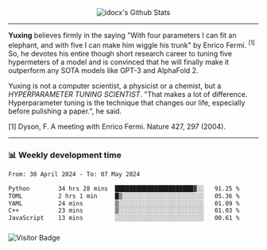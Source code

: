 <div align="center">
    <img align="center" src="https://github-readme-stats.vercel.app/api?username=idocx&show_icons=true&count_private=true&hide_border=true" alt="idocx's Github Stats"></img>
</div>

---

**Yuxing** believes firmly in the saying "With four parameters I can fit an elephant, and with five I can make him wiggle his trunk" by Enrico Fermi. <sup>[1]</sup> So, he devotes his entire though short research career to tuning five hypermeters of a model and is convinced that he will finally make it outperform any SOTA models like GPT-3 and AlphaFold 2.

Yuxing is not a computer scientist, a physicist or a chemist, but a *HYPERPARAMETER TUNING SCIENTIST*. "That makes a lot of difference. Hyperparameter tuning is the technique that changes our life, especially before pulishing a paper.", he said.

[1] Dyson, F. A meeting with Enrico Fermi. Nature 427, 297 (2004).


---

### 📊 Weekly development time
<!--START_SECTION:waka-->

```txt
From: 30 April 2024 - To: 07 May 2024

Python        34 hrs 28 mins  ██████████████████████▓░░   91.25 %
TOML          2 hrs 1 min     █▒░░░░░░░░░░░░░░░░░░░░░░░   05.36 %
YAML          24 mins         ▒░░░░░░░░░░░░░░░░░░░░░░░░   01.09 %
C++           23 mins         ▒░░░░░░░░░░░░░░░░░░░░░░░░   01.03 %
JavaScript    13 mins         ░░░░░░░░░░░░░░░░░░░░░░░░░   00.61 %
```

<!--END_SECTION:waka-->

### 

![Visitor Badge](https://visitor-badge.laobi.icu/badge?page_id=idocx.idocx)